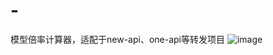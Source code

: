 # -
模型倍率计算器，适配于new-api、one-api等转发项目
![image](https://github.com/user-attachments/assets/80ea9da6-a3b6-46ad-ac45-434e6b365ed1)
